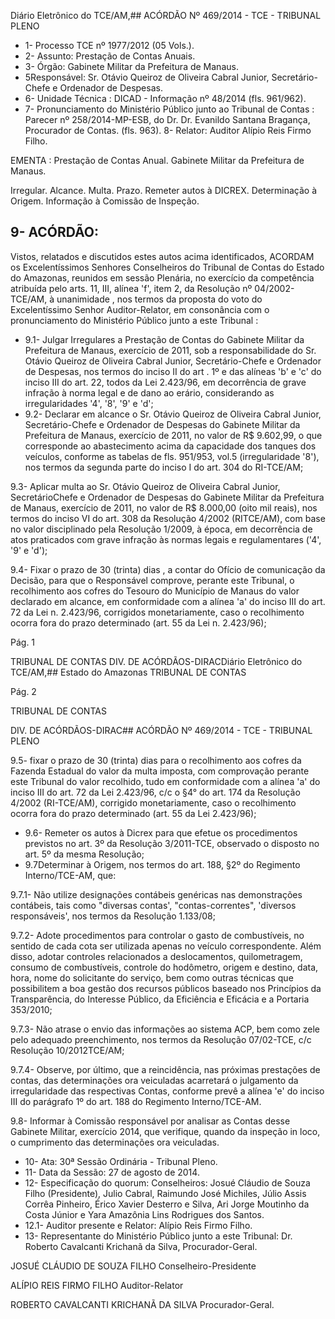 Diário Eletrônico do TCE/AM,## ACÓRDÃO Nº 469/2014 - TCE - TRIBUNAL PLENO

- 1- Processo TCE nº 1977/2012 (05 Vols.).
- 2- Assunto: Prestação de Contas Anuais.
- 3- Órgão: Gabinete Militar da Prefeitura de Manaus.
- 5Responsável: Sr. Otávio Queiroz  de  Oliveira Cabral Junior, Secretário-Chefe  e Ordenador de Despesas.
- 6- Unidade Técnica : DICAD - Informação nº 48/2014 (fls. 961/962).
- 7-  Pronunciamento  do  Ministério  Público  junto  ao  Tribunal  de  Contas :  Parecer  nº 258/2014-MP-ESB, do Dr. Dr. Evanildo Santana Bragança, Procurador de Contas. (fls. 963). 8- Relator: Auditor Alípio Reis Firmo Filho.

EMENTA : Prestação de Contas Anual. Gabinete Militar da Prefeitura de Manaus.

Irregular. Alcance. Multa. Prazo. Remeter autos  à  DICREX.  Determinação  à  Origem. Informação à Comissão de Inspeção.

## 9- ACÓRDÃO:

Vistos,  relatados  e  discutidos  estes  autos  acima  identificados, ACORDAM os Excelentíssimos  Senhores Conselheiros  do  Tribunal  de  Contas  do  Estado  do  Amazonas, reunidos em sessão Plenária, no exercício da competência atribuída pelo arts. 11, III, alínea 'f', item 2,  da Resolução nº 04/2002-TCE/AM, à unanimidade , nos termos da proposta do voto do Excelentíssimo Senhor Auditor-Relator, em consonância com o pronunciamento do Ministério Público junto a este Tribunal :

- 9.1- Julgar Irregulares a Prestação de Contas do Gabinete Militar da Prefeitura de  Manaus,  exercício  de  2011,  sob  a  responsabilidade  do  Sr.  Otávio  Queiroz  de  Oliveira Cabral Junior, Secretário-Chefe e Ordenador de Despesas, nos termos do inciso II do art . 1º e das alíneas 'b' e 'c' do inciso III do art. 22, todos da Lei 2.423/96, em decorrência de grave infração à norma legal e de dano ao erário, considerando as irregularidades '4', '8', '9' e 'd';
- 9.2-  Declarar  em  alcance o  Sr.  Otávio  Queiroz  de  Oliveira  Cabral  Junior, Secretário-Chefe e Ordenador de Despesas do Gabinete  Militar da Prefeitura de  Manaus, exercício de 2011, no valor de R$ 9.602,99, o que corresponde ao abastecimento acima da capacidade dos tanques dos veículos, conforme as tabelas de fls. 951/953, vol.5 (irregularidade '8'), nos termos da segunda parte do inciso I do art. 304 do RI-TCE/AM;

9.3-  Aplicar  multa ao  Sr.  Otávio Queiroz de Oliveira Cabral Junior, SecretárioChefe e Ordenador de Despesas do Gabinete Militar da Prefeitura de Manaus, exercício de 2011,  no  valor  de  R$  8.000,00  (oito  mil  reais),  nos  termos  do  inciso  VI  do  art.  308  da Resolução 4/2002 (RITCE/AM), com base no  valor disciplinado pela Resolução 1/2009, à época,  em  decorrência  de  atos  praticados  com  grave  infração às normas  legais e regulamentares ('4', '9' e 'd');

9.4- Fixar o prazo de 30 (trinta) dias ,  a  contar  do  Ofício  de  comunicação da Decisão,  para  que  o  Responsável  comprove,  perante  este  Tribunal,  o  recolhimento  aos cofres do Tesouro do Município de Manaus  do valor declarado em  alcance, em conformidade  com  a  alínea  'a'  do  inciso  III  do  art.  72  da  Lei  n.  2.423/96,  corrigidos monetariamente, caso o recolhimento ocorra fora do  prazo determinado (art. 55  da Lei n. 2.423/96);

Pág. 1

TRIBUNAL DE CONTAS DIV. DE ACÓRDÃOS-DIRACDiário Eletrônico do TCE/AM,## Estado do Amazonas TRIBUNAL DE CONTAS

Pág. 2

TRIBUNAL DE CONTAS

DIV. DE ACÓRDÃOS-DIRAC## ACÓRDÃO Nº 469/2014 - TCE - TRIBUNAL PLENO

9.5- fixar o prazo de 30 (trinta) dias para o recolhimento aos cofres da Fazenda Estadual  do  valor  da  multa  imposta,  com  comprovação  perante  este  Tribunal  do  valor recolhido, tudo em conformidade com a alínea 'a' do inciso III do art. 72 da Lei 2.423/96, c/c o  §4°  do  art.  174  da  Resolução  4/2002  (RI-TCE/AM),  corrigido  monetariamente,  caso  o recolhimento ocorra fora do prazo determinado (art. 55 da Lei 2.423/96);

- 9.6- Remeter os autos à Dicrex para que efetue os procedimentos previstos no art. 3º da Resolução 3/2011-TCE, observado o disposto no art. 5º da mesma Resolução;
- 9.7Determinar à Origem,  nos  termos  do art. 188, §2º do Regimento Interno/TCE-AM, que:

9.7.1-  Não  utilize  designações  contábeis  genéricas  nas  demonstrações contábeis,  tais  como "diversas  contas',  "contas-correntes",  'diversos  responsáveis',  nos termos da Resolução 1.133/08;

9.7.2-  Adote  procedimentos  para  controlar  o  gasto  de  combustíveis,  no sentido  de  cada  cota ser  utilizada  apenas  no  veículo  correspondente.  Além  disso,  adotar controles relacionados a deslocamentos, quilometragem, consumo de combustíveis, controle do  hodômetro,  origem  e  destino,  data,  hora,  nome  do  solicitante  do  serviço,  bem  como outras técnicas que possibilitem a boa gestão dos recursos públicos baseado nos Princípios da Transparência, do Interesse Público, da Eficiência e Eficácia e a Portaria 353/2010;

9.7.3- Não atrase o envio das informações ao sistema ACP, bem como zele pelo adequado preenchimento, nos termos da Resolução 07/02-TCE, c/c Resolução 10/2012TCE/AM;

9.7.4- Observe, por último, que a reincidência, nas próximas prestações de contas,  das  determinações  ora  veiculadas  acarretará  o  julgamento  da  irregularidade  das respectivas Contas, conforme prevê a alínea 'e' do inciso III do parágrafo 1º do art. 188 do Regimento Interno/TCE-AM.

9.8- Informar à  Comissão responsável por analisar as Contas desse Gabinete Militar,  exercício  2014,  que  verifique,  quando  da  inspeção in  loco, o  cumprimento  das determinações ora veiculadas.

- 10- Ata: 30ª Sessão Ordinária - Tribunal Pleno.
- 11- Data da Sessão: 27 de agosto de 2014.
- 12- Especificação do quorum: Conselheiros: Josué Cláudio de Souza Filho (Presidente), Julio Cabral, Raimundo José Michiles, Júlio Assis Corrêa Pinheiro, Érico Xavier Desterro e Silva, Ari Jorge Moutinho da Costa Júnior e Yara Amazônia Lins Rodrigues dos Santos.
- 12.1- Auditor presente e Relator: Alípio Reis Firmo Filho.
- 13- Representante do Ministério Público junto a este Tribunal: Dr. Roberto Cavalcanti Krichanã da Silva, Procurador-Geral.

JOSUÉ CLÁUDIO DE SOUZA FILHO Conselheiro-Presidente

ALÍPIO REIS FIRMO FILHO Auditor-Relator

ROBERTO CAVALCANTI KRICHANÃ DA SILVA Procurador-Geral.
